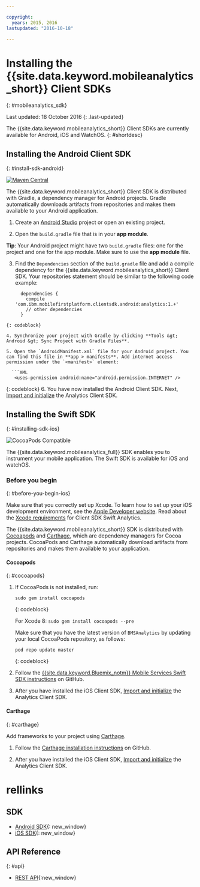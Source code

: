 ```yaml
---

copyright:
  years: 2015, 2016
lastupdated: "2016-10-18"

---
```


# Installing the {{site.data.keyword.mobileanalytics_short}} Client SDKs
{: #mobileanalytics_sdk}

Last updated: 18 October 2016
{: .last-updated}

The {{site.data.keyword.mobileanalytics_short}}
Client SDKs are currently available for Android, iOS and WatchOS.
{: #shortdesc}

## Installing the Android Client SDK
{: #install-sdk-android}

[![Maven Central](https://maven-badges.herokuapp.com/maven-central/com.ibm.mobilefirstplatform.clientsdk.android/analytics/badge.svg)](https://maven-badges.herokuapp.com/maven-central/com.ibm.mobilefirstplatform.clientsdk.android/analytics)

The {{site.data.keyword.mobileanalytics_short}} Client SDK is distributed with Gradle, a dependency manager for Android projects. Gradle automatically downloads artifacts from repositories and makes them available to your Android application.

1. Create an [Android Studio](http://developer.android.com/sdk/index.html) project or open an existing project.

2. Open the `build.gradle` file that is in your **app module**.

  **Tip**: Your Android project might have two `build.gradle` files: one for the project and one for the app module. Make sure to use the **app module** file.

3. Find the `Dependencies` section of the `build.gradle` file and add a compile dependency for the {{site.data.keyword.mobileanalytics_short}} Client SDK. Your repositories statement should be similar to the following code example:

	```Gradle
      dependencies {
        compile 'com.ibm.mobilefirstplatform.clientsdk.android:analytics:1.+'
    	// other dependencies  
      }
  ```
  {: codeblock}

4. Synchronize your project with Gradle by clicking **Tools &gt; Android &gt; Sync Project with Gradle Files**.

5. Open the `AndroidManifest.xml` file for your Android project. You can find this file in **app > manifests**. Add internet access permission under the `<manifest>` element:

	```XML
	 <uses-permission android:name="android.permission.INTERNET" />
   ```
   {: codeblock}
6. You have now installed the Android Client SDK. Next,  [Import and initialize](sdk.html#initalize-ma-sdk-android) the Analytics Client SDK.   

## Installing the Swift SDK
{: #installing-sdk-ios}

![CocoaPods Compatible](https://img.shields.io/cocoapods/v/BMSAnalytics.svg)

The {{site.data.keyword.mobileanalytics_full}} SDK enables you to instrument your mobile application. The Swift SDK is available for iOS and watchOS.

### Before you begin
{: #before-you-begin-ios}

Make sure that you correctly set up Xcode. To learn how to set up your iOS development environment, see the [Apple Developer website](https://developer.apple.com/support/xcode/). Read about the [Xcode requirements](https://github.com/ibm-bluemix-mobile-services/bms-clientsdk-swift-analytics/tree/development#requirements) for Client SDK Swift Analytics.

The {{site.data.keyword.mobileanalytics_short}} SDK is distributed with [Cocoapods](https://cocoapods.org/) and [Carthage](https://github.com/Carthage/Carthage#getting-started), which are dependency managers for Cocoa projects. CocoaPods and Carthage automatically download artifacts from repositories and makes them available to your application.

#### Cocoapods
{: #cocoapods}

1. If CocoaPods is not installed, run:

    ```
    sudo gem install cocoapods
    ```
    {: codeblock}
    
    For Xcode 8: `sudo gem install cocoapods --pre`
    
   Make sure that you have the latest version of `BMSAnalytics` by updating your local CocoaPods repository, as follows:
   
    ```
    pod repo update master
    ```
    {: codeblock}

2. Follow the [{{site.data.keyword.Bluemix_notm}} Mobile Services Swift SDK instructions](https://github.com/ibm-bluemix-mobile-services/bms-clientsdk-swift-analytics/tree/development#cocoapods) on GitHub.
	
3. After you have installed the iOS Client SDK,  [Import and initialize](sdk.html#init-ma-sdk-ios) the Analytics Client SDK.   

#### Carthage
{: #carthage}

Add frameworks to your project using [Carthage](https://github.com/Carthage/Carthage#if-youre-building-for-ios-tvos-or-watchos).

1. Follow the [Carthage installation instructions](https://github.com/ibm-bluemix-mobile-services/bms-clientsdk-swift-analytics/tree/development#carthage) on GitHub.

2. After you have installed the iOS Client SDK,  [Import and initialize](sdk.html#init-ma-sdk-ios) the Analytics Client SDK.

# rellinks

## SDK
* [Android SDK](https://github.com/ibm-bluemix-mobile-services/bms-clientsdk-android-analytics){: new_window}  
* [iOS SDK](https://github.com/ibm-bluemix-mobile-services/bms-clientsdk-swift-analytics){: new_window}

## API Reference
{: #api}
* [REST API](https://mobile-analytics-dashboard.{DomainName}/analytics-service/){:new_window}
